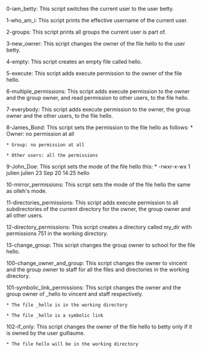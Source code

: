 0-iam_betty: This script switches the current user to the user betty.

1-who_am_i: This script prints the effective username of the current user.

2-groups: This script prints all groups the current user is part of.

3-new_owner: This script changes the owner of the file hello to the user betty.

4-empty: This script creates an empty file called hello.

5-execute: This script adds execute permission to the owner of the file hello.

6-multiple_permissions: This script adds execute permission to the owner and the group owner, and read permission to other users, to the file hello.

7-everybody: This script adds execute permission to the owner, the group owner and the other users, to the file hello.

8-James_Bond: This script sets the permission to the file hello as follows:
	* Owner: no permission at all
	
	* Group: no permission at all
	
	* Other users: all the permissions

9-John_Doe: This script sets the mode of the file hello this:
	* -rwxr-x-wx 1 julien julien 23 Sep 20 14:25 hello

10-mirror_permissions: This script sets the mode of the file hello the same as olleh's mode.

11-directories_permissions: This script adds execute permission to all subdirectories of the current directory for the owner, the group owner and all other users.

12-directory_permissions: This script creates a directory called my_dir with permissions 751 in the working directory.

13-change_group: This script changes the group owner to school for the file hello.

100-change_owner_and_group: This script changes the owner to vincent and the group owner to staff for all the files and directories in the working directory.

101-symbolic_link_permissions: This script changes the owner and the group owner of _hello to vincent and staff respectively.

	* The file _hello is in the working directory

	* The file _hello is a symbolic link

102-if_only: This script changes the owner of the file hello to betty only if it is owned by the user guillaume.

	* The file hello will be in the working directory
